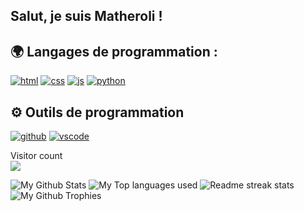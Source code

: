 ## Salut, je suis Matheroli !

## 🌍 Langages de programmation :

<p>
  <a href="https://developer.mozilla.org/docs/Web/HTML"><img alt="html" src="https://img.shields.io/badge/-HTML-E34F26?style=flat-square&logo=html5&logoColor=white" /></a>
  <a href="https://developer.mozilla.org/docs/Web/CSS"><img alt="css" src="https://img.shields.io/badge/-CSS-00A6FF?style=flat-square&logo=css3&logoColor=white" /></a>
  <a href="https://developer.mozilla.org/docs/Web/JavaScript"><img alt="js" src="https://img.shields.io/badge/-JavaScript-FFEE00?style=flat-square&logo=javascript&logoColor=black" /></a>
  <a href="https://python.org"><img alt="python" src="https://img.shields.io/badge/-Python-61DAFB?style=flat-square&logo=python&logoColor=black" /></a>
</p>

## ⚙️ Outils de programmation
<p>
  <a href="https://github.com"><img alt="github" src="https://img.shields.io/badge/-GitHub-161616?style=flat-square&logo=github&logoColor=white" /></a>
  <a href="https://code.visualstudio.com"><img alt="vscode" src="https://img.shields.io/badge/-Visual%20Studio%20Code-0078d7?style=flat-square&logo=visual-studio-code&logoColor=white" /></a>
</p>

<p align="left"> 
  Visitor count<br>
  <img src="https://profile-counter.glitch.me/Matheroli/count.svg" />
</p>

<img alt="My Github Stats" src="https://github-readme-stats.vercel.app/api?username=Matheroli&show_icons=true&hide_border=true&theme=tokyonight" />
<img alt="My Top languages used" src="https://github-readme-stats.vercel.app/api/top-langs?username=matheroli&show_icons=true&theme=tokyonight&layout=compact" />
<img alt="Readme streak stats" src="https://github-readme-streak-stats.herokuapp.com/?user=Matheroli&theme=tokyonight"/>
<img alt="My Github Trophies" src="https://github-profile-trophy.vercel.app/?username=Matheroli&theme=dracula" />

